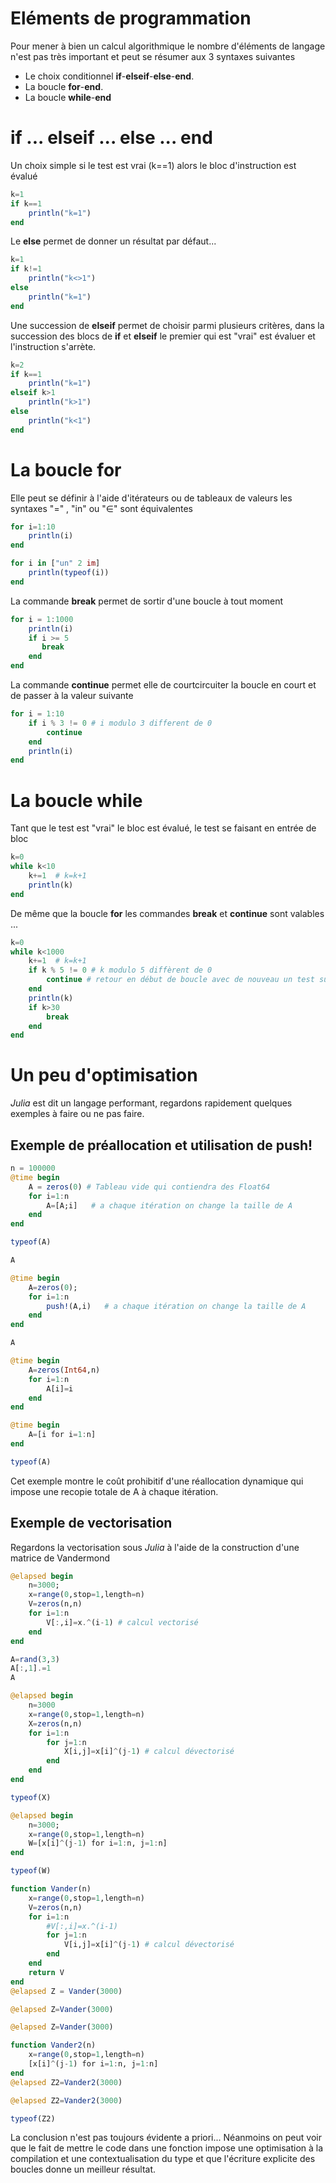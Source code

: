 # Eléments de programmation

Pour mener à bien un calcul algorithmique le nombre d'éléments de langage n'est pas très important et peut se résumer aux 3 syntaxes suivantes

* Le choix conditionnel **if**-**elseif**-**else**-**end**.
* La boucle **for**-**end**.
* La boucle **while**-**end**


# if ... elseif ... else ... end

Un choix simple si le test est vrai (k==1) alors le bloc d'instruction est évalué
<!-- #endregion -->

```julia
k=1
if k==1
    println("k=1")
end
```

Le **else** permet de donner un résultat par défaut...

```julia
k=1
if k!=1
    println("k<>1")
else
    println("k=1")
end
```

Une succession de **elseif** permet de choisir parmi plusieurs critères, dans la succession des blocs de **if** et **elseif** le premier qui est "vrai" est évaluer et l'instruction s'arrète.

```julia
k=2
if k==1
    println("k=1")
elseif k>1
    println("k>1")
else 
    println("k<1")
end
```

# La boucle for

Elle peut se définir à l'aide d'itérateurs ou de tableaux de valeurs les syntaxes "=" , "in" ou "$\in$" sont équivalentes

```julia
for i=1:10
    println(i)
end
```

```julia
for i in ["un" 2 im]
    println(typeof(i))
end
```

La commande **break** permet de sortir d'une boucle à tout moment

```julia
for i = 1:1000
    println(i)
    if i >= 5
       break
    end
end
```

La commande **continue** permet elle de courtcircuiter la boucle en court et de passer à la valeur suivante

```julia
for i = 1:10
    if i % 3 != 0 # i modulo 3 different de 0
        continue
    end
    println(i)
end
```

# La boucle while

Tant que le test est "vrai" le bloc est évalué, le test se faisant en entrée de bloc

```julia
k=0
while k<10
    k+=1  # k=k+1
    println(k)
end
```

De même que la boucle **for** les commandes **break** et **continue** sont valables ...

```julia
k=0
while k<1000
    k+=1  # k=k+1
    if k % 5 != 0 # k modulo 5 diffèrent de 0
        continue # retour en début de boucle avec de nouveau un test sur k
    end
    println(k)
    if k>30
        break
    end
end
```

# Un peu d'optimisation

*Julia* est dit un langage performant, regardons rapidement quelques exemples à faire ou ne pas faire.

## Exemple de préallocation et utilisation de push!

```julia
n = 100000
@time begin
    A = zeros(0) # Tableau vide qui contiendra des Float64
    for i=1:n
        A=[A;i]   # a chaque itération on change la taille de A
    end
end
```

```julia
typeof(A)
```

```julia
A
```

```julia
@time begin
    A=zeros(0);
    for i=1:n
        push!(A,i)   # a chaque itération on change la taille de A
    end
end
```

```julia
A
```

```julia
@time begin
    A=zeros(Int64,n)
    for i=1:n
        A[i]=i
    end
end
```

```julia
@time begin
    A=[i for i=1:n]
end
```

```julia
typeof(A)
```

Cet exemple montre le coût prohibitif d'une réallocation dynamique qui impose une recopie totale de A à chaque itération.

## Exemple de vectorisation

Regardons la vectorisation sous *Julia* à l'aide de la construction d'une matrice de Vandermond


```julia
@elapsed begin
    n=3000;
    x=range(0,stop=1,length=n)
    V=zeros(n,n)
    for i=1:n
        V[:,i]=x.^(i-1) # calcul vectorisé
    end
end
```

```julia
A=rand(3,3)
A[:,1].=1
A
```

```julia
@elapsed begin
    n=3000
    x=range(0,stop=1,length=n)
    X=zeros(n,n)
    for i=1:n
        for j=1:n
            X[i,j]=x[i]^(j-1) # calcul dévectorisé
        end
    end
end
```

```julia
typeof(X)
```

```julia
@elapsed begin 
    n=3000;
    x=range(0,stop=1,length=n)
    W=[x[i]^(j-1) for i=1:n, j=1:n]
end
```

```julia
typeof(W)
```

```julia
function Vander(n)
    x=range(0,stop=1,length=n)
    V=zeros(n,n)
    for i=1:n
        #V[:,i]=x.^(i-1)
        for j=1:n
            V[i,j]=x[i]^(j-1) # calcul dévectorisé
        end
    end
    return V
end
@elapsed Z = Vander(3000)
```

```julia
@elapsed Z=Vander(3000)
```

```julia
@elapsed Z=Vander(3000) 
```

```julia
function Vander2(n)
    x=range(0,stop=1,length=n)
    [x[i]^(j-1) for i=1:n, j=1:n]
end
@elapsed Z2=Vander2(3000)
```

```julia
@elapsed Z2=Vander2(3000)
```

```julia
typeof(Z2)
```

La conclusion n'est pas toujours évidente a priori... Néanmoins on peut voir que le fait de mettre le code dans une fonction impose une optimisation à la compilation et une contextualisation du type et que l'écriture explicite des boucles donne un meilleur résultat.
